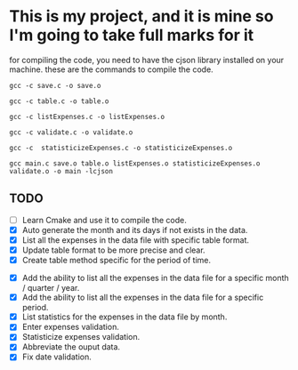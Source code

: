 # This  is my project, and it is mine so I'm going to take full marks for it

for compiling the code, you need to have the cjson library installed on your machine.
these are the commands to compile the code.

```shell
gcc -c save.c -o save.o  
```

```shell
gcc -c table.c -o table.o    
```

```shell
gcc -c listExpenses.c -o listExpenses.o
```

```shell
gcc -c validate.c -o validate.o    
```

<!-- ```shell -->
<!-- ``` -->

```shell
gcc -c  statisticizeExpenses.c -o statisticizeExpenses.o
```

```shell
gcc main.c save.o table.o listExpenses.o statisticizeExpenses.o validate.o -o main -lcjson  
```

## TODO

- [ ] Learn Cmake and use it to compile the code.
- [x] Auto generate the month and its days if not exists in the data.  
- [x] List all the expenses in the data file with specific table format.
- [x] Update table format to be more precise and clear.
- [x] Create table method specific for the period of time.
<!-- - [ ] Add the ability to delete an expense from the data file. -->
<!-- - [ ] Add the ability to update an expense from the data file. -->
- [x] Add the ability to list all the expenses in the data file for a specific month / quarter / year.
- [x] Add the ability to list all the expenses in the data file for a specific period.
- [x] List statistics for the expenses in the data file by month.
- [x] Enter expenses validation.
- [x] Statisticize expenses validation.
- [x] Abbreviate the ouput data.
- [x] Fix date validation.
